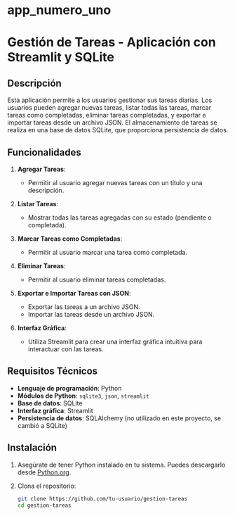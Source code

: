 # app_numero_uno
# Gestión de Tareas - Aplicación con Streamlit y SQLite

## Descripción
Esta aplicación permite a los usuarios gestionar sus tareas diarias. Los usuarios pueden agregar nuevas tareas, listar todas las tareas, marcar tareas como completadas, eliminar tareas completadas, y exportar e importar tareas desde un archivo JSON. El almacenamiento de tareas se realiza en una base de datos SQLite, que proporciona persistencia de datos.

## Funcionalidades
1. **Agregar Tareas**:
   - Permitir al usuario agregar nuevas tareas con un título y una descripción.
   
2. **Listar Tareas**:
   - Mostrar todas las tareas agregadas con su estado (pendiente o completada).
   
3. **Marcar Tareas como Completadas**:
   - Permitir al usuario marcar una tarea como completada.
   
4. **Eliminar Tareas**:
   - Permitir al usuario eliminar tareas completadas.
   
5. **Exportar e Importar Tareas con JSON**:
   - Exportar las tareas a un archivo JSON.
   - Importar las tareas desde un archivo JSON.

6. **Interfaz Gráfica**:
   - Utiliza Streamlit para crear una interfaz gráfica intuitiva para interactuar con las tareas.

## Requisitos Técnicos
- **Lenguaje de programación**: Python
- **Módulos de Python**: `sqlite3`, `json`, `streamlit`
- **Base de datos**: SQLite
- **Interfaz gráfica**: Streamlit
- **Persistencia de datos**: SQLAlchemy (no utilizado en este proyecto, se cambió a SQLite)

## Instalación
1. Asegúrate de tener Python instalado en tu sistema. Puedes descargarlo desde [Python.org](https://www.python.org/downloads/).
   
2. Clona el repositorio:
   ```bash
   git clone https://github.com/tu-usuario/gestion-tareas
   cd gestion-tareas
